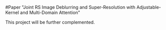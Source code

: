 #Paper "Joint RS Image Deblurring and Super-Resolution with Adjustable-Kernel and Multi-Domain Attention"

This project will be further complemented. 
